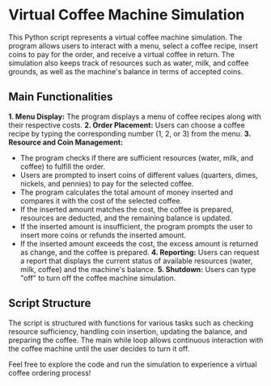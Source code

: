 # Virtual Coffee Machine Simulation

This Python script represents a virtual coffee machine simulation. The program allows users to interact with a menu, select a coffee recipe, insert coins to pay for the order, and receive a virtual coffee in return. The simulation also keeps track of resources such as water, milk, and coffee grounds, as well as the machine's balance in terms of accepted coins.


## Main Functionalities

__1. Menu Display:__ The program displays a menu of coffee recipes along with their respective costs.
__2. Order Placement:__ Users can choose a coffee recipe by typing the corresponding number (1, 2, or 3) from the menu.
__3. Resource and Coin Management:__
  * The program checks if there are sufficient resources (water, milk, and coffee) to fulfill the order.
  * Users are prompted to insert coins of different values (quarters, dimes, nickels, and pennies) to pay for the selected coffee.
  * The program calculates the total amount of money inserted and compares it with the cost of the selected coffee.
  * If the inserted amount matches the cost, the coffee is prepared, resources are deducted, and the remaining balance is updated.
  * If the inserted amount is insufficient, the program prompts the user to insert more coins or refunds the inserted amount.
  * If the inserted amount exceeds the cost, the excess amount is returned as change, and the coffee is prepared.
__4. Reporting:__ Users can request a report that displays the current status of available resources (water, milk, coffee) and the machine's balance.
__5. Shutdown:__ Users can type "off" to turn off the coffee machine simulation.


## Script Structure

The script is structured with functions for various tasks such as checking resource sufficiency, handling coin insertion, updating the balance, and preparing the coffee. The main while loop allows continuous interaction with the coffee machine until the user decides to turn it off.


Feel free to explore the code and run the simulation to experience a virtual coffee ordering process!
